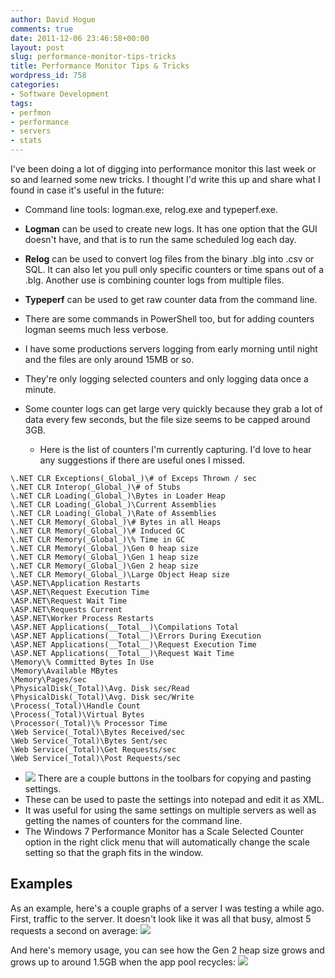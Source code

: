 ```yaml
---
author: David Hogue
comments: true
date: 2011-12-06 23:46:58+00:00
layout: post
slug: performance-monitor-tips-tricks
title: Performance Monitor Tips & Tricks
wordpress_id: 758
categories:
- Software Development
tags:
- perfmon
- performance
- servers
- stats
---
```


I've been doing a lot of digging into performance monitor this last week or so and learned some new tricks. I thought I'd write this up and share what I found in case it's useful in the future:




	
  * Command line tools: logman.exe, relog.exe and typeperf.exe.
  * **Logman** can be used to create new logs. It has one option that the GUI doesn't have, and that is to run the same scheduled log each day.
  * **Relog** can be used to convert log files from the binary .blg into .csv or SQL. It can also let you pull only specific counters or time spans out of a .blg. Another use is combining counter logs from multiple files.
  * **Typeperf** can be used to get raw counter data from the command line.
  * There are some commands in PowerShell too, but for adding counters logman seems much less verbose.
  * I have some productions servers logging from early morning until night and the files are only around 15MB or so.
  * They're only logging selected counters and only logging data once a minute.
  * Some counter logs can get large very quickly because they grab a lot of data every few seconds, but the file size seems to be capped around 3GB.

		
    * Here is the list of counters I'm currently capturing. I'd love to hear any suggestions if there are useful ones I missed.
```
\.NET CLR Exceptions(_Global_)\# of Exceps Thrown / sec
\.NET CLR Interop(_Global_)\# of Stubs
\.NET CLR Loading(_Global_)\Bytes in Loader Heap
\.NET CLR Loading(_Global_)\Current Assemblies
\.NET CLR Loading(_Global_)\Rate of Assemblies
\.NET CLR Memory(_Global_)\# Bytes in all Heaps
\.NET CLR Memory(_Global_)\# Induced GC
\.NET CLR Memory(_Global_)\% Time in GC
\.NET CLR Memory(_Global_)\Gen 0 heap size
\.NET CLR Memory(_Global_)\Gen 1 heap size
\.NET CLR Memory(_Global_)\Gen 2 heap size
\.NET CLR Memory(_Global_)\Large Object Heap size
\ASP.NET\Application Restarts
\ASP.NET\Request Execution Time
\ASP.NET\Request Wait Time
\ASP.NET\Requests Current
\ASP.NET\Worker Process Restarts
\ASP.NET Applications(__Total__)\Compilations Total
\ASP.NET Applications(__Total__)\Errors During Execution
\ASP.NET Applications(__Total__)\Request Execution Time
\ASP.NET Applications(__Total__)\Request Wait Time
\Memory\% Committed Bytes In Use
\Memory\Available MBytes
\Memory\Pages/sec
\PhysicalDisk(_Total)\Avg. Disk sec/Read
\PhysicalDisk(_Total)\Avg. Disk sec/Write
\Process(_Total)\Handle Count
\Process(_Total)\Virtual Bytes
\Processor(_Total)\% Processor Time
\Web Service(_Total)\Bytes Received/sec
\Web Service(_Total)\Bytes Sent/sec
\Web Service(_Total)\Get Requests/sec
\Web Service(_Total)\Post Requests/sec
```


	

	  


	
  * ![](https://davidhogue.com/wp-uploads/2011/12/PerfmonSettings.png) There are a couple buttons in the toolbars for copying and pasting settings.
  * These can be used to paste the settings into notepad and edit it as XML.
  * It was useful for using the same settings on multiple servers as well as getting the names of counters for the command line.
  * The Windows 7 Performance Monitor has a Scale Selected Counter option in the right click menu that will automatically change the scale setting so that the graph fits in the window.

	




## Examples



As an example, here's a couple graphs of a server I was testing a while ago. First, traffic to the server. It doesn't look like it was all that busy, almost 5 requests a second on average:
![](https://davidhogue.com/wp-uploads/2011/12/PerfmonGraph1.png)

And here's memory usage, you can see how the Gen 2 heap size grows and grows up to around 1.5GB when the app pool recycles:
![](https://davidhogue.com/wp-uploads/2011/12/PerfmonGraph2.png)

